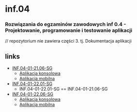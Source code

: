 # inf.04

### Rozwiązania do egzaminów zawodowych inf 0.4 - Projektowanie, programowanie i testowanie aplikacji

// repozytorium nie zawiera części 3. tj. Dokumentacja aplikacji
## links

- [INF.04-01-21.06-SG](https://github.com/n3v3m/inf.04/tree/main/INF.04-01-21.06-SG)
  - [Aplikacja konsolowa](https://github.com/n3v3m/inf.04/tree/main/INF.04-01-21.06-SG/konsola)
  - [Aplikacja mobilna](https://github.com/n3v3m/inf.04/tree/main/INF.04-01-21.06-SG/mobilna)
- [INF.04-01-22.01-SG](https://github.com/n3v3m/inf.04/tree/main/INF.04-01-21.06-SG)
  - INF.04-01-22.01-SG == INF.04-01-21.06-SG
- [INF.04-01-22.06-SG](https://github.com/n3v3m/inf.04/tree/main/INF.04-01-22.06-SG)
  - [Aplikacja konsolowa](https://github.com/n3v3m/inf.04/tree/main/INF.04-01-22.06-SG/konsola)
  - [Aplikacja mobilna](https://github.com/n3v3m/inf.04/tree/main/INF.04-01-22.06-SG/mobilna)
